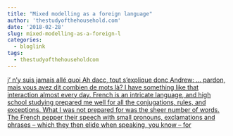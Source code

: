 ```yaml
---
title: "Mixed modelling as a foreign language"
author: 'thestudyofthehousehold.com'
date: '2018-02-28'
slug: mixed-modelling-as-a-foreign-l
categories:
  - bloglink
tags:
  - thestudyofthehouseholdcom
---
```


[j’ n’y suis jamais allé quoi Ah dacc, tout s’explique donc Andrew: … pardon, mais vous avez dit combien de mots là? I have something like that interaction almost every day. French is an intricate language, and high school studying prepared me well for all the conjugations, rules, and exceptions. What I was not prepared for was the sheer number of words. The French pepper their speech with small pronouns, exclamations and phrases – which they then elide when speaking, you know – for<i class="fas fa-external-link-alt"></i>](http://thestudyofthehousehold.com/2018/02/28/2018-02-28-formulae-are-a-lot-like-french-slang/)

